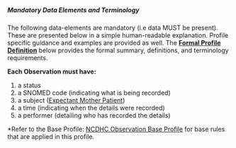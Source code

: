 ##### Mandatory Data Elements and Terminology


The following data-elements are mandatory (i.e data MUST be present). These are presented below in a simple human-readable explanation.  Profile specific guidance and examples are provided as well.  The [**Formal Profile Definition**](#profile) below provides the  formal summary, definitions, and  terminology requirements.  

**Each Observation must have:**

1.  a status  
1.  a SNOMED code (indicating what is being recorded)
1.  a subject ([Expectant Mother Patient])
1.  a time (indicating when the details were recorded)
1.	a performer (detailing who has recorded the details)



*Refer to the Base Profile: [NCDHC Observation Base Profile](StructureDefinition-ncdhc-observation-base.html) for base rules that are applied in this profile.	



[Expectant Mother Patient]: StructureDefinition-ncdhc-patient-expectant-mother.html